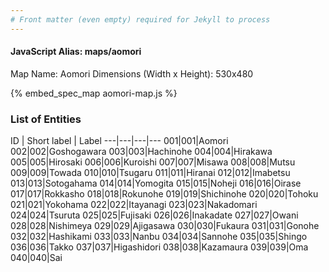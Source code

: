 ```yaml
---
# Front matter (even empty) required for Jekyll to process
---
```


#### JavaScript Alias: maps/aomori

Map Name: Aomori
Dimensions (Width x Height): 530x480



{% embed_spec_map aomori-map.js %}

### List of Entities

ID | Short label | Label
---|---|---|---
001|001|Aomori
002|002|Goshogawara
003|003|Hachinohe
004|004|Hirakawa
005|005|Hirosaki
006|006|Kuroishi
007|007|Misawa
008|008|Mutsu
009|009|Towada
010|010|Tsugaru
011|011|Hiranai
012|012|Imabetsu
013|013|Sotogahama
014|014|Yomogita
015|015|Noheji
016|016|Oirase
017|017|Rokkasho
018|018|Rokunohe
019|019|Shichinohe
020|020|Tohoku
021|021|Yokohama
022|022|Itayanagi
023|023|Nakadomari
024|024|Tsuruta
025|025|Fujisaki
026|026|Inakadate
027|027|Owani
028|028|Nishimeya
029|029|Ajigasawa
030|030|Fukaura
031|031|Gonohe
032|032|Hashikami
033|033|Nanbu
034|034|Sannohe
035|035|Shingo
036|036|Takko
037|037|Higashidori
038|038|Kazamaura
039|039|Oma
040|040|Sai